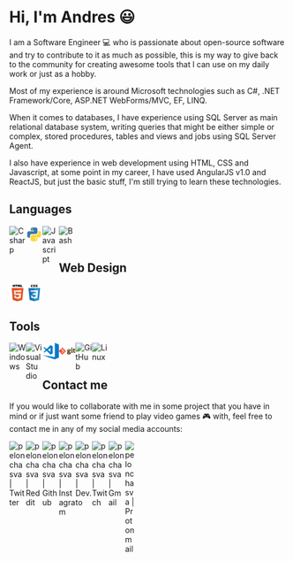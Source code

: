 # Hi, I'm Andres :smiley:

I am a Software Engineer :computer: who is passionate about open-source software and try to contribute to it as much as possible, this is my way to give back to the community for creating awesome tools that I can use on my daily work or just as a hobby.

Most of my experience is around Microsoft technologies such as C#, .NET Framework/Core, ASP.NET WebForms/MVC, EF, LINQ.

When it comes to databases, I have experience using SQL Server as main relational database system, writing queries that might be either simple or complex, stored procedures, tables and views and jobs using SQL Server Agent.

I also have experience in web development using HTML, CSS and Javascript, at some point in my career, I have used AngularJS v1.0 and ReactJS, but just the basic stuff, I'm still trying to learn these technologies.

## Languages

[<img align="left" alt="Csharp" width="30px" src="https://image.flaticon.com/icons/svg/381/381704.svg" />](https://www.google.com/search?&q=Csharp)
[<img align="left" alt="Python" width="30px" src="https://raw.githubusercontent.com/PKief/vscode-material-icon-theme/master/icons/python.svg" />](https://www.google.com/search?&q=Python)
[<img align="left" alt="Javascript" width="30px" src="https://image.flaticon.com/icons/svg/919/919828.svg" />](https://www.google.com/search?&q=Javascript)
[<img align="left" alt="Bash" width="30px" src="https://raw.githubusercontent.com/odb/official-bash-logo/master/assets/Logos/Icons/SVG/128x128.svg" />](https://www.google.com/search?&q=Bash)

<br />
<br />

## Web Design

[<img align="left" alt="HTML5" width="30px" src="https://raw.githubusercontent.com/github/explore/80688e429a7d4ef2fca1e82350fe8e3517d3494d/topics/html/html.png" />](https://www.google.com/search?&q=HTML5)
[<img align="left" alt="CSS3" width="30px" src="https://raw.githubusercontent.com/github/explore/80688e429a7d4ef2fca1e82350fe8e3517d3494d/topics/css/css.png" />](https://www.google.com/search?&q=CSS)

<br />
<br />

## Tools

[<img align="left" alt="Windows" width="30px" src="https://image.flaticon.com/icons/svg/882/882702.svg" />](https://www.google.com/search?&q=Windows)
[<img align="left" alt="Visual Studio" width="30px" src="https://image.flaticon.com/icons/svg/906/906324.svg" />](https://www.google.com/search?&q=Visual+Studio)
[<img align="left" alt="Visual Studio Code" width="30px" src="https://raw.githubusercontent.com/github/explore/80688e429a7d4ef2fca1e82350fe8e3517d3494d/topics/visual-studio-code/visual-studio-code.png" />](https://www.google.com/search?&q=Visual+Studio+Code)
[<img align="left" alt="Git" width="30px" src="https://raw.githubusercontent.com/github/explore/80688e429a7d4ef2fca1e82350fe8e3517d3494d/topics/git/git.png" />](https://www.google.com/search?&q=Git)
[<img align="left" alt="GitHub" width="30px" src="https://image.flaticon.com/icons/svg/919/919847.svg" />](https://www.google.com/search?&q=Github)
[<img align="left" alt="Linux" width="30px" src="https://image.flaticon.com/icons/svg/226/226772.svg" />](https://www.google.com/search?&q=Linux)

<br />
<br />

## Contact me

If you would like to collaborate with me in some project that you have in mind or if just want some friend to play video games :video_game: with, feel free to contact me in any of my social media accounts:

[<img align="left" alt="pelonchasva | Twitter" width="30px" src="https://image.flaticon.com/icons/svg/733/733579.svg" />][twitter]
[<img align="left" alt="pelonchasva | Reddit" width="30px" src="https://image.flaticon.com/icons/svg/2111/2111589.svg" />][reddit]
[<img align="left" alt="pelonchasva | Github" width="30px" src="https://image.flaticon.com/icons/svg/733/733553.svg" />][github]
[<img align="left" alt="pelonchasva | Instagram" width="30px" src="https://image.flaticon.com/icons/svg/733/733558.svg" />][instagram]
[<img align="left" alt="pelonchasva | Dev.to" width="30px" src="https://d2fltix0v2e0sb.cloudfront.net/dev-badge.svg" />][devto]
[<img align="left" alt="pelonchasva | Twitch" width="30px" src="https://image.flaticon.com/icons/svg/2111/2111668.svg" />][twitch]
[<img align="left" alt="pelonchasva | Gmail" width="30px" src="https://image.flaticon.com/icons/svg/732/732200.svg" />][gmail]
[<img align="left" alt="pelonchasva | Protonmail" width="20px" src="https://protonmail.com/images/media/logos/protonmail-sign-purple.png" />][protonmail]

<!-- References -->
[twitter]: https://www.twitter.com/pelonchasva
[reddit]: https://www.reddit.com/user/pelonchasva
[github]: https://www.github.com/pelonchasva
[instagram]: https://www.instagram.com/pelonchasva
[gmail]: mailto:pelonchasva@gmail.com
[bmac]: https://www.buymeacoffee.com/pelonchasva
[ko-fi]: https://ko-fi.com/pelonchasva
[paypal]: https://www.paypal.me/anvalencia
[patreon]: https://www.patreon.com/pelonchasva
[protonmail]: mailto:anvalencia@protonmail.com
[twitch]: https://www.twitch.tv/pelonchasva
[discord]: https://www.disctod.com/pelonchasva
[devto]: https://dev.to/pelonchasva
